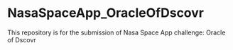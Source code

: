 # NasaSpaceApp_OracleOfDscovr
This repository is for the submission of Nasa Space App challenge: Oracle of Dscovr
